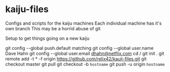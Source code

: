 # kaiju-files

Configs and scripts for the kaiju machines
Each individual machine has it's own branch
This may be a horrid abuse of git

Setup to get things going on a new kaiju

git config --global push.default matching
git config --global user.name Dave Hahn
git config --global user.email dhahn@netflix.com
cd /
git init .
git remote add -t \* -f origin https://github.com/relix42/kauji-files.git
git checkout master
git pull
git checkout -b `hostname`
git push -u origin `hostname`

